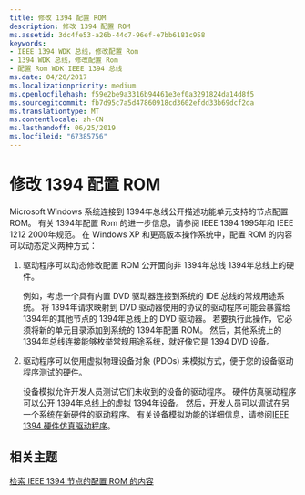 ```yaml
---
title: 修改 1394 配置 ROM
description: 修改 1394 配置 ROM
ms.assetid: 3dc4fe53-a26b-44c7-96ef-e7bb6181c958
keywords:
- IEEE 1394 WDK 总线，修改配置 Rom
- 1394 WDK 总线，修改配置 Rom
- 配置 Rom WDK IEEE 1394 总线
ms.date: 04/20/2017
ms.localizationpriority: medium
ms.openlocfilehash: f59e2be9a3316b94461e3ef0a3291824da14d8f5
ms.sourcegitcommit: fb7d95c7a5d47860918cd3602efdd33b69dcf2da
ms.translationtype: MT
ms.contentlocale: zh-CN
ms.lasthandoff: 06/25/2019
ms.locfileid: "67385756"
---
```

# <a name="modifying-the-1394-configuration-rom"></a>修改 1394 配置 ROM





Microsoft Windows 系统连接到 1394年总线公开描述功能单元支持的节点配置 ROM。 有关 1394年配置 Rom 的进一步信息，请参阅 IEEE 1394 1995年和 IEEE 1212 2000年规范。 在 Windows XP 和更高版本操作系统中，配置 ROM 的内容可以动态定义两种方式：

1.  驱动程序可以动态修改配置 ROM 公开面向非 1394年总线 1394年总线上的硬件。

    例如，考虑一个具有内置 DVD 驱动器连接到系统的 IDE 总线的常规用途系统。 将 1394年请求映射到 DVD 驱动器使用的协议的驱动程序可能会暴露给 1394年的其他节点的 1394年总线上的 DVD 驱动器。 若要执行此操作，它必须将新的单元目录添加到系统的 1394年配置 ROM。 然后，其他系统上的 1394年总线连接能够枚举常规用途系统，就好像它是 1394 DVD 设备。

2.  驱动程序可以使用虚拟物理设备对象 (PDOs) 来模拟方式，便于您的设备驱动程序测试的硬件。

    设备模拟允许开发人员测试它们未收到的设备的驱动程序。 硬件仿真驱动程序可以公开 1394年总线上的虚拟 1394年设备。 然后，开发人员可以调试在另一个系统在新硬件的驱动程序。 有关设备模拟功能的详细信息，请参阅[IEEE 1394 硬件仿真驱动程序](https://docs.microsoft.com/windows-hardware/drivers/ieee/ieee-1394-hardware-emulation-drivers)。

## <a name="related-topics"></a>相关主题
[检索 IEEE 1394 节点的配置 ROM 的内容](https://docs.microsoft.com/windows-hardware/drivers/ieee/retrieving-the-contents-of-a-ieee-1394-node-s-configuration-rom)  



